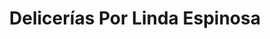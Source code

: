 ---
title: "Delicerías Por Linda Espinosa"
url: /colima/delicerias-por-linda-espinosa/
shop: Konditorei
---